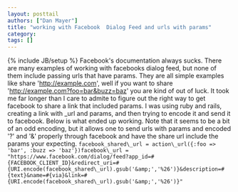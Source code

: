 ```yaml
---
layout: posttail
authors: ["Dan Mayer"]
title: "working with Facebook  Dialog Feed and urls with params"
category:
tags: []
---
```

{% include JB/setup %}
Facebook's documentation always sucks. There are many examples of working with facebooks dialog feed, but none of them include passing urls that have params. They are all simple examples like share 'http://example.com', well if you want to share 'http://example.com?foo=bar&buzz=baz' you are kind of out of luck. It took me far longer than I care to admite to figure out the right way to get facebook to share a link that included params.    I was using ruby and rails, creating a link with \_url and params, and then trying to encode it and send it to facebook. Below is what ended up working. Note that it seems to be a bit of an odd encoding, but it allows one to send urls with params and encoded '?' and '&' properly through facebook and have the share url include the params your expecting.    ``facebook_shared\_url = action\_url({:foo => 'bar', :buzz => 'baz'})facebook\_url = "https://www.facebook.com/dialog/feed?app_id=#{FACEBOOK_CLIENT_ID}&redirect_uri=#{URI.encode(facebook_shared\_url).gsub('&amp;','%26')}&description=#{text}&name=#{via}&link=#{URI.encode(facebook_shared\_url).gsub('&amp;','%26')}"``